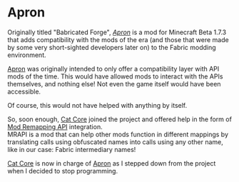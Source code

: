 # Apron

Originally titled "Babricated Forge", *[Apron]* is a mod for Minecraft Beta 1.7.3
that adds compatibility with the mods of the era (and those that were made by
some very short-sighted developers later on) to the Fabric modding environment.

<!-- TODO Insert backstory here. -->

[Apron] was originally intended to only offer a compatibility layer with API mods of the time.
This would have allowed mods to interact with the APIs themselves, and nothing else!
Not even the game itself would have been accessible.

Of course, this would not have helped with anything by itself.

So, soon enough, [Cat Core] joined the project and offered help in the form of [Mod Remapping API] integration.<br/>
MRAPI is a mod that can help other mods function in different mappings by translating calls using obfuscated names into calls
using any other name, like in our case: Fabric intermediary names!

[Cat Core] is now in charge of [Apron] as I stepped down from the project when I decided to stop programming.

<!-- Static Links -->
[Apron]:https://github.com/BetterThanUpdates/Apron
[Cat Core]:https://github.com/arthurbambou
[Mod Remapping API]:https://github.com/arthurbambou/Mod-Remapping-API
